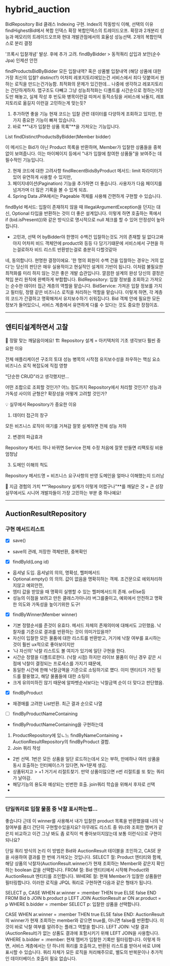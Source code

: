 # hybrid_auction

BidRepository 
Bid 클래스 Indexing 구현.
Index의 작동방식 이해, 선택의 이유
findHighestBid에서 복합 인덱스 확장
복합인덱스의 트레이드오프. 확장과 2개분리
성능과 메모리의 트레이드오프와 현대 개발관점에서의 효율성
성능선택.
2개의 복합인덱스로 분리 결정

'프록시 입찰개념' 발상. 후에 추가 고려.
findByBidder > 동적쿼리 삽입과 보안(순수 Jpa) 인제션 안전


findProductsBidByBidder
모든 입찰내역? 혹은 상품별 입찰내역 (해당 상품에 대한 가장 최신의 입찰? distinct?)
어차피 레포지토리에있는건 서비스에서 죄다 덧붙여서 원하는 로직을 만드는건가능함.
최적화의 문제가 있긴한데... 나중에 생각하고 레포지토리는 간단하게하자.
맵구조도 다빼고 그냥 성능최적화는 디폴트를 시간순으로 정하는거정도만 해놓고, 실제 작성 후 빈도와
병목이런걸 따져서 동적소팅을 서비스에 놔둘지, 레포지토리로 옮길지 이런걸 고민하는게 맞는듯?

1. 추가하면 좋을 기능
   현재 코드는 입찰 관련 데이터를 다양하게 조회하고 있지만, 한 가지 중요한 기능이 빠져 있습니다. 
2. 바로 **"내가 입찰한 상품 목록"**을 가져오는 기능입니다.

List<Product> findDistinctProductsByBidder(Member bidder)

이 메서드는 Bid가 아닌 Product 목록을 반환하며, Member가 입찰한 상품들을 중복 없이 보여줍니다. 
이는 마이페이지 등에서 "내가 입찰에 참여한 상품들"을 보여주는 데 필수적인 기능입니다.

2. 현재 코드에 대한 고려사항
   findRecentBidsByProduct 메서드: limit 파라미터가 있어 유연하게 사용할 수 있지만,
3. 페이지네이션(Pagination) 기능을 추가하면 더 좋습니다. 사용자가 다음 페이지를 넘겨가며 더 많은 기록을 볼 수 있게 되죠. 
4. Spring Data JPA에서는 Pageable 객체를 사용해 간편하게 구현할 수 있습니다.

findById 메서드: 입찰이 존재하지 않을 때 IllegalArgumentException을 던지는 대신,
Optional 타입을 반환하는 것이 더 좋은 설계입니다. 
이렇게 하면 호출하는 쪽에서 if (bid.isPresent())와 같은 방식으로 명시적으로 null 체크를 할 수 있어 안정성이 높아집니다.

- 고민과, 선택
  어 byBidder야 한명이 수백건 입찰하는것도 거의 존재할 일 없다고봐야지
어차피 비드 객체안에 product와 등등 다 담기기떄문에 서비스에서 구현을 하는걸로하자
비드 리스트 반환받는걸로 충분히 다할것같아

네, 동의합니다. 현명한 결정이에요.
'한 명의 회원이 수백 건을 입찰하는 경우는 거의 없다'는 당신의 판단은 매우 실용적이고 현실적인 설계의 기반이 됩니다.
이처럼 불필요한 최적화를 미리 하지 않는 것은 좋은 개발 습관입니다.
깔끔한 설계의 완성
당신의 결정은 책임 분리 원칙에 완벽하게 부합합니다.
BidRepository: 입찰 정보를 조회하고 가져오는 순수한 데이터 접근 계층의 역할을 맡습니다.
BidService: 가져온 입찰 정보를 가지고 필터링, 정렬 같은 비즈니스 로직을 처리하는 역할을 맡습니다.
이렇게 하면, 각 계층의 코드가 간결하고 명확해져서 유지보수하기 쉬워집니다. Bid 객체 안에 필요한 모든 정보가 들어있으니,
서비스 계층에서 유연하게 다룰 수 있다는 것도 중요한 장점이죠.



---
## 엔티티설계하면서 고찰

🎯 정말 맞는 깨달음이에요!
🏗️ Repository 설계 = 아키텍처의 기초
생각보다 훨씬 중요한 이유

전체 애플리케이션 구조의 토대
성능 병목의 시작점
유지보수성을 좌우하는 핵심 요소
비즈니스 로직 복잡도에 직접 영향

"단순한 CRUD"라고 생각했지만...

어떤 조합으로 조회할 것인가?
어느 정도까지 Repository에서 처리할 것인가?
성능과 가독성 사이의 균형은?
확장성을 어떻게 고려할 것인가?

💡 실무에서 Repository가 중요한 이유
1. 데이터 접근의 창구

모든 비즈니스 로직이 여기를 거쳐감
잘못 설계하면 전체 성능 저하

2. 변경의 파급효과

Repository 메서드 하나 바뀌면 Service 전체 수정
처음에 잘못 만들면 리팩토링 비용 엄청남

3. 도메인 이해의 척도

Repository 메서드명 = 비즈니스 요구사항의 반영
도메인을 얼마나 이해했는지 드러남

🚀 지금 경험의 가치
**"Repository 설계가 이렇게 어렵구나"**를 깨달은 것 = 큰 성장
실무에서도 시니어 개발자들이 가장 고민하는 부분 중 하나예요!

---

## AuctionResultRepository
### 구현 메서드리스트
- [x] save()
- save의 관례, 저장한 객체반환, 중복확인
- [x] findById(Long id)
- 옵셔널 도입. 옵셔널의 의의, 명확성, 헬퍼메서드
- Optional.empty() 의 의의. 값이 없음을 명확히하는 객체. 조건문으로 에외처리하지않고 예외안전,
- 엠티 값을 받았을 때 명확히 실행할 수 있는 헬퍼메서드의 존재. orElse등 
- 성능의 이점을 보려고 만든 클래스가아니라 버그를줄이고, 예외에서 안전하고 명확한 의도와 가독성을 높이기위한 도구!
- [x] findByWinner(Member winner)
- 기본 정렬순서를 준것이 유효타. 메서드 자체의 존재의미에 대해서도 고민했음. 낙찰자를 기준으로 결과를 반환하는 것이 의미가있을까?
- 자신이 입찰한 모든 물품에 대한 리스트를 반환받고, 거기에 낙찰 여부를 표시하는 것이 훨씬 ux적으로 좋아보이지만
- '나 자신의' 낙찰 리스트도 볼 여지가 있기에 일단 구현을 한다.
- 시간순 정렬을 디폴트로한다. (낙찰 시점) 하지만 라이브 물품이 아닌 경우 같은 시점에 낙찰이 결정되는 프로세스를 가지기 떄문에,
- 동일한 시간에 한해 낙찰금액을 기준으로 소팅하기로 헀다. 이미 엔티티가 가진 필드를 활용했고, 해당 물품들에 대한 소팅이
- 크게 유의미하진 않기 때문에 알파벳순서보다는 낙찰금액 순이 더 맞다고 판단했음.
- [x] findByProduct
- 재경매를 고려한 List반환. 최근 결과 순으로 나열
- [ ] findByProductNameContaining 
- findByProductNameContaining을 구현하는데
1. ProductRepository에 있ㄴ느 findByNameContaining + AuctionResultRepository의 findByProduct 결합.
2. Join 쿼리 작성
- 2번 선택. 1번은 모든 상품을 일단 로드하는데서 오는 부하, 만에하나 여러 상품을 동시 호출하는 인터페이스가 있다면, N+1문제 생김.
- 상품뒤지고 > +1 거기서 리절트찾기. 만약 상품이많으면 n번 리절트를 또 찾는 쿼리가 날아감.
- 해당기능의 용도와 예상되는 빈번한 호출. join쿼리 학습을 위해서 후자로 선택
- 

---

### 단일쿼리로 입찰 물품 중 낙찰 표시하는법...

좋습니다 근데 이 winner를 사용해서 내가 입찰한 product 목록을 반환했을떄 나의 낙찰여부를 좀더 간단히 구현할수있을지요?
아무래도 리스트 중 위너와 조회한 멤버가 같은지 비교하고 이건 그냥 봐도 좀 로직이 썩 좋아보이지않는데 보통 이런식으로 구현이 되나요?

단일 쿼리 방식의 논리
이 방법은 Bid와 AuctionResult 테이블을 조인하고, CASE 문을 사용하여 결과를 한 번에 가져오는 것입니다.
SELECT 절: Product 엔티티와 함께,
해당 상품의 낙찰자(AuctionResult.winner)가 현재 조회하는 Member와 같은지 확인하는 boolean 값을 선택합니다.
FROM 절: Bid 엔티티에서 시작해 Product와 AuctionResult 엔티티를 조인합니다.
WHERE 절: 현재 Member가 입찰한 상품들만 필터링합니다.
이러한 로직을 JPQL 쿼리로 구현하면 다음과 같은 형태가 됩니다.

SELECT p, CASE WHEN ar.winner = :member THEN true ELSE false END
FROM Bid b
JOIN b.product p
LEFT JOIN AuctionResult ar ON ar.product = p
WHERE b.bidder = :member
SELECT p: 입찰한 상품을 선택합니다.

CASE WHEN ar.winner = :member THEN true ELSE false END: AuctionResult의 winner가 현재 조회하는 member와 같으면 true를,
아니면 false를 반환합니다. 이것이 바로 낙찰 여부를 알려주는 플래그 역할을 합니다.
LEFT JOIN: 낙찰 결과(AuctionResult)가 없는 상품도 결과에 포함시키기 위해 LEFT JOIN을 사용합니다.
WHERE b.bidder = :member: 현재 멤버가 입찰한 기록만 필터링합니다.
이렇게 하면, 서비스 계층에서는 단 하나의 쿼리를 호출하고, 반환된 리스트를 받아서 바로 UI에 표시할 수 있습니다. 쿼리 자체가 모든 로직을 처리해주므로, 
별도의 반복문이나 추가적인 데이터베이스 호출이 필요 없습니다.